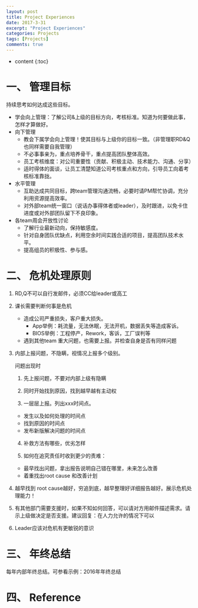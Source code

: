 ```yaml
---
layout: post
title: Project Experiences
date: 2017-3-31
excerpt: "Project Experiences"
categories: Projects
tags: [Projects]
comments: true
---
```


* content
{:toc}



# 一、 管理目标

持续思考如何达成这些目标。

- 学会向上管理：了解公司&上级的目标方向，考核标准。知道为何要做此事，怎样才算做好。
- 向下管理
    - 教会下属学会向上管理！使其目标与上级你的目标一致。（非管理职RD&Q也同样需要自我管理）
    - 不必事事亲为，重点培养骨干，重点提高团队整体高效。
    - 员工考核维度：对公司重要性（贡献、积极主动、技术能力、沟通、分享）
    - 适时得体的面谈，让员工清楚知道公司考核重点和方向，引导员工向着考核标准靠拢。
- 水平管理
    - 互助达成共同目标，跨team管理沟通流畅，必要时请PM帮忙协调，充分利用资源提高效率。
    - 对外部team统一窗口（说话办事得体者或leader），及时跟进，以免卡住进度或对外部团队留下不良印象。
- 各team周会开放性讨论
    - 了解行业最新动向，保持敏感度。
    - 针对自身团队优缺点，利用空余时间实践合适的项目，提高团队技术水平。
    - 提高组员的积极性、参与感。

# 二、 危机处理原则

1. RD,Q不可以自行发邮件，必须CC给leader或高工
2. 课长需要判断何事是危机
    - 造成公司严重损失，客户重大损失。
        - App举例：耗流量，无法休眠，无法开机，数据丢失等造成客诉。
        - BIOS举例：工程停产，Rework，客诉，工厂误判等
    - 遇到其他team 重大问题，也需要上报。并检查自身是否有同样问题
3. 内部上报问题，不隐瞒，视情况上报多个级别。

    问题出现时
    
    1)	先上报问题，不要对内部上级有隐瞒
    
    2)	同时开始找到原因，找到越早越有主动权
    
    3)	一层层上报。列出xxx时间点。
   
    - 发生以及如何处理的时间点
    - 找到原因的时间点
    - 发布新版解决问题的时间点

    4)	补救方法有哪些，优劣怎样
    
    5)	如何在追究责任时收到更少的责难：
    
    - 最早找出问题，拿出报告说明自己错在哪里，未来怎么改善
    - 着重找出root cause 和改善计划
    
4. 越早找到 root cause越好，穷追到底，越早整理好详细报告越好。展示危机处理能力！
5. 有其他部门需要支援时，如果不知如何回答，可以请对方用邮件描述需求。请示上级做决定是否支援。建议回复：在人力允许的情况下可以
6. Leader应该对危机有更敏锐的意识


# 三、 年终总结

每年内部年终总结。可参看示例：2016年年终总结

    
# 四、 Reference


